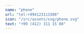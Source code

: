 ```yaml
---
name: "phone"
url: "tel:+994123111508"
icon: "/src/assets/svg/phone.svg"
text: "+99 (412) 311 15 08"
---
```

